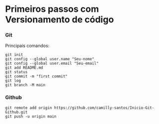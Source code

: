 # Primeiros passos com Versionamento de código 
### Git
Principais comandos:
```
git init
git config --global user.name "Seu-nome"
git config --global user.email "Seu-email"
git add README.md 
git status
git commit -m "first commit"
git log
git branch -M main
```
### Github
```
git remote add origin https://github.com/camilly-santos/Inicio-Git-Github.git
git push -u origin main
```
